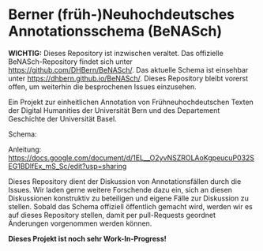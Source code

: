 # Berner (früh-)Neuhochdeutsches Annotationsschema (BeNASch)

**WICHTIG:** Dieses Repository ist inzwischen veraltet. Das offizielle BeNASch-Repository findet sich unter https://github.com/DHBern/BeNASch/.
Das aktuelle Schema ist einsehbar unter https://dhbern.github.io/BeNASch/. Dieses Repository bleibt vorerst offen, um weiterhin die besprochenen Issues einzusehen.

Ein Projekt zur einheitlichen Annotation von Frühneuhochdeutschen Texten der Digital Humanities der Universität Bern und des Departement Geschichte der Universität Basel.

Schema: <veraltet>

Anleitung: https://docs.google.com/document/d/1EL__O2yvNSZROLAoKgpeucuP032SEG1BDlfEx_mS_Sc/edit?usp=sharing

Dieses Repository dient der Diskussion von Annotationsfällen durch die Issues. Wir laden gerne weitere Forschende dazu ein, sich an diesen Diskussionen konstruktiv zu beteiligen und eigene Fälle zur Diskussion zu stellen.
Sobald das Schema offiziell öffentlich gemacht wird, werden wir es auf dieses Repository stellen, damit per pull-Requests geordnet Änderungen vorgenommen werden können.

**Dieses Projekt ist noch sehr Work-In-Progress!**
